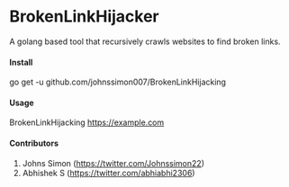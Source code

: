 # BrokenLinkHijacker

A golang based tool that recursively crawls websites to find broken links.


#### Install
go get -u github.com/johnssimon007/BrokenLinkHijacking


#### Usage

BrokenLinkHijacking https://example.com

#### Contributors

1. Johns Simon (https://twitter.com/Johnssimon22)
2. Abhishek S (https://twitter.com/abhiabhi2306)
